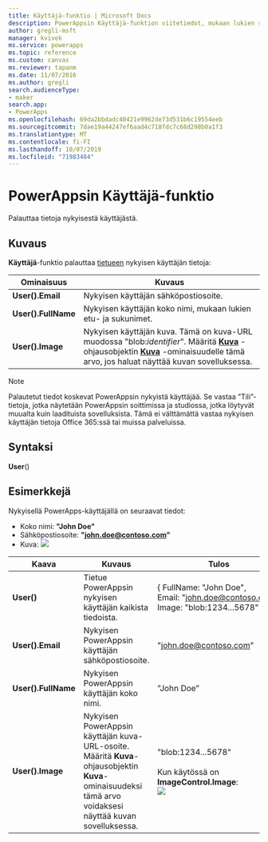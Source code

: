 ```yaml
---
title: Käyttäjä-funktio | Microsoft Docs
description: PowerAppsin Käyttäjä-funktion viitetiedot, mukaan lukien syntaksi
author: gregli-msft
manager: kvivek
ms.service: powerapps
ms.topic: reference
ms.custom: canvas
ms.reviewer: tapanm
ms.date: 11/07/2016
ms.author: gregli
search.audienceType:
- maker
search.app:
- PowerApps
ms.openlocfilehash: 69da2bbdadc40421e9962de73d531b6c19554eeb
ms.sourcegitcommit: 7dae19a44247ef6aad4c718fdc7c68d298b0a1f3
ms.translationtype: MT
ms.contentlocale: fi-FI
ms.lasthandoff: 10/07/2019
ms.locfileid: "71983484"
---
```

# <a name="user-function-in-powerapps"></a>PowerAppsin Käyttäjä-funktio
Palauttaa tietoja nykyisestä käyttäjästä.

## <a name="description"></a>Kuvaus
**Käyttäjä**-funktio palauttaa [tietueen](../working-with-tables.md#records) nykyisen käyttäjän tietoja:

| Ominaisuus | Kuvaus |
| --- | --- |
| **User().Email** |Nykyisen käyttäjän sähköpostiosoite. |
| **User().FullName** |Nykyisen käyttäjän koko nimi, mukaan lukien etu- ja sukunimet. |
| **User().Image** |Nykyisen käyttäjän kuva. Tämä on kuva-URL muodossa "blob:*identifier*". Määritä **[Kuva](../controls/control-image.md)** -ohjausobjektin **[Kuva](../controls/properties-visual.md)** -ominaisuudelle tämä arvo, jos haluat näyttää kuvan sovelluksessa. |

> [!NOTE]
> Palautetut tiedot koskevat PowerAppsin nykyistä käyttäjää.  Se vastaa ”Tili”-tietoja, jotka näytetään PowerAppsin soittimissa ja studiossa, jotka löytyvät muualta kuin laadituista sovelluksista.  Tämä ei välttämättä vastaa nykyisen käyttäjän tietoja Office 365:ssä tai muissa palveluissa.

## <a name="syntax"></a>Syntaksi
**User**()

## <a name="examples"></a>Esimerkkejä
Nykyisellä PowerApps-käyttäjällä on seuraavat tiedot:

* Koko nimi: **"John Doe"**
* Sähköpostiosoite: **"john.doe@contoso.com"**
* Kuva: ![](media/function-user/john-doe-picture.png) 

|       Kaava       |                                                                    Kuvaus                                                                    |                                                 Tulos                                                  |
|---------------------|---------------------------------------------------------------------------------------------------------------------------------------------------|---------------------------------------------------------------------------------------------------------|
|     **User()**      |                                             Tietue PowerAppsin nykyisen käyttäjän kaikista tiedoista.                                             |    { FullName:&nbsp;"John Doe", Email:&nbsp;"john.doe@contoso.com", Image:&nbsp;"blob:1234...5678" }    |
|  **User().Email**   |                                                 Nykyisen PowerAppsin käyttäjän sähköpostiosoite.                                                  |                                         "john.doe@contoso.com"                                          |
| **User().FullName** |                                                   Nykyisen PowerAppsin käyttäjän koko nimi.                                                    |                                               ”John Doe”                                                |
|  **User().Image**   | Nykyisen PowerAppsin käyttäjän kuva-URL-osoite.  Määritä **Kuva**-ohjausobjektin **Kuva**-ominaisuudeksi tämä arvo voidaksesi näyttää kuvan sovelluksessa. | "blob:1234...5678"<br><br>Kun käytössä on **ImageControl.Image**:<br>![](media/function-user/john-doe-picture.png) |

